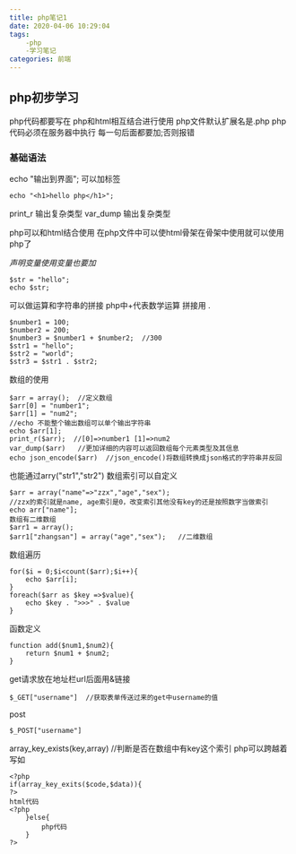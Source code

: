 ```yaml
---
title: php笔记1
date: 2020-04-06 10:29:04
tags:
    -php
    -学习笔记
categories: 前端
---
```

## php初步学习
php代码都要写在<?php...?>
php和html相互结合进行使用
php文件默认扩展名是.php
php代码必须在服务器中执行
每一句后面都要加;否则报错

### 基础语法
echo "输出到界面";  可以加标签

```
echo "<h1>hello php</h1>";
```
print_r 输出复杂类型
var_dump 输出复杂类型

php可以和html结合使用
在php文件中可以使html骨架在骨架中使用<?php...?>就可以使用php了

$声明变量
使用变量也要加$
```
$str = "hello";
echo $str;
```

可以做运算和字符串的拼接
php中+代表数学运算
拼接用 . 
```
$number1 = 100;
$number2 = 200;
$number3 = $number1 + $number2;  //300
$str1 = "hello";
$str2 = "world";
$str3 = $str1 . $str2;
```

数组的使用
```
$arr = array();  //定义数组
$arr[0] = "number1";
$arr[1] = "num2";
//echo 不能整个输出数组可以单个输出字符串
echo $arr[1];
print_r($arr);  //[0]=>number1 [1]=>num2
var_dump($arr)   //更加详细的内容可以返回数组每个元素类型及其信息
echo json_encode($arr)  //json_encode()将数组转换成json格式的字符串并反回
```

也能通过arry("str1","str2")
数组索引可以自定义
```
$arr = array("name"=>"zzx","age","sex");
//zzx的索引就是name, age索引是0，改变索引其他没有key的还是按照数字当做索引
echo arr["name"];
数组有二维数组
$arr1 = array();
$arr1["zhangsan"] = array("age","sex");   //二维数组
```

数组遍历
```
for($i = 0;$i<count($arr);$i++){
    echo $arr[i];
}
foreach($arr as $key =>$value){
    echo $key . ">>>" . $value
}
```

函数定义
```
function add($num1,$num2){
    return $num1 + $num2;
}
```

get请求放在地址栏url后面用&链接
```
$_GET["username"]  //获取表单传送过来的get中username的值
```
post
```
$_POST["username"]
```

array_key_exists(key,array)  //判断是否在数组中有key这个索引
php可以跨越着写如
```
<?php
if(array_key_exits($code,$data)){
?>
html代码
<?php
    }else{
        php代码
    }
?>
```
